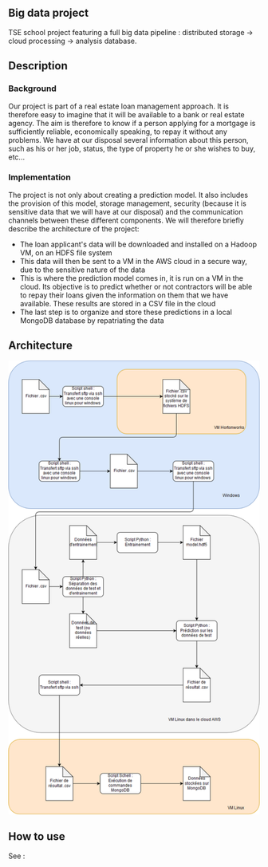 ## Big data project
TSE school project featuring a full big data pipeline : distributed storage -> cloud processing -> analysis database.
 
## Description
### Background
Our project is part of a real estate loan management approach. It is therefore easy to imagine that it will be available to a bank or real estate agency.
The aim is therefore to know if a person applying for a mortgage is sufficiently reliable, economically speaking, to repay it without any problems. We have at our disposal several information about this person, such as his or her job, status, the type of property he or she wishes to buy, etc...
### Implementation
The project is not only about creating a prediction model. It also includes the provision of this model, storage management, security (because it is sensitive data that we will have at our disposal) and the communication channels between these different components.
We will therefore briefly describe the architecture of the project:
* The loan applicant's data will be downloaded and installed on a Hadoop VM, on an HDFS file system
* This data will then be sent to a VM in the AWS cloud in a secure way, due to the sensitive nature of the data
* This is where the prediction model comes in, it is run on a VM in the cloud. Its objective is to predict whether or not contractors will be able to repay their loans given the information on them that we have available. These results are stored in a CSV file in the cloud
* The last step is to organize and store these predictions in a local MongoDB database by repatriating the data

## Architecture
![alt text](https://raw.githubusercontent.com/RaphaelChevasson/big-data-project/master/images/Architecture.png)

## How to use
See :

